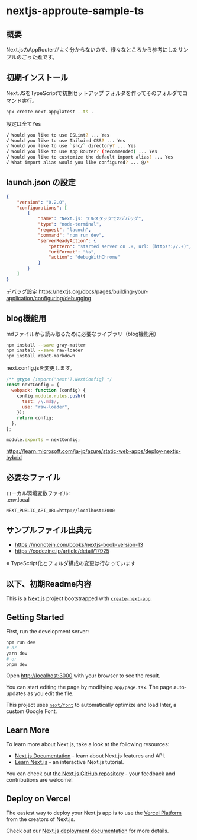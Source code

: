 # nextjs-approute-sample-ts

## 概要

Next.jsのAppRouterがよく分からないので、様々なところから参考にしたサンプルのごった煮です。

## 初期インストール

Next.JSをTypeScriptで初期セットアップ
フォルダを作ってそのフォルダでコマンド実行。

```bash
npx create-next-app@latest --ts .
```

設定は全てYes

```bash
√ Would you like to use ESLint? ... Yes
√ Would you like to use Tailwind CSS? ... Yes
√ Would you like to use `src/` directory? ... Yes
√ Would you like to use App Router? (recommended) ... Yes
√ Would you like to customize the default import alias? ... Yes
√ What import alias would you like configured? ... @/*
```

## launch.json の設定

```json
{
    "version": "0.2.0",
    "configurations": [
        {
            "name": "Next.js: フルスタックでのデバッグ",
            "type": "node-terminal",
            "request": "launch",
            "command": "npm run dev",
            "serverReadyAction": {
                "pattern": "started server on .+, url: (https?://.+)",
                "uriFormat": "%s",
                "action": "debugWithChrome"
            }
        }
    ]
}
```

デバッグ設定
<https://nextjs.org/docs/pages/building-your-application/configuring/debugging>

## blog機能用

mdファイルから読み取るために必要なライブラリ（blog機能用）

```bash
npm install --save gray-matter
npm install --save raw-loader
npm install react-markdown
```

next.config.jsを変更します。

```javascript
/** @type {import('next').NextConfig} */
const nextConfig = {
  webpack: function (config) {
    config.module.rules.push({
      test: /\.md$/,
      use: "raw-loader",
    });
    return config;
  },
};

module.exports = nextConfig;

```

<https://learn.microsoft.com/ja-jp/azure/static-web-apps/deploy-nextjs-hybrid>

## 必要なファイル

ローカル環境変数ファイル:  
.env.local

```env:
NEXT_PUBLIC_API_URL=http://localhost:3000
```

## サンプルファイル出典元

- <https://monotein.com/books/nextjs-book-version-13>
- <https://codezine.jp/article/detail/17925>

※ TypeScript化とフォルダ構成の変更は行なっています

## 以下、初期Readme内容

This is a [Next.js](https://nextjs.org/) project bootstrapped with [`create-next-app`](https://github.com/vercel/next.js/tree/canary/packages/create-next-app).

## Getting Started

First, run the development server:

```bash
npm run dev
# or
yarn dev
# or
pnpm dev
```

Open [http://localhost:3000](http://localhost:3000) with your browser to see the result.

You can start editing the page by modifying `app/page.tsx`. The page auto-updates as you edit the file.

This project uses [`next/font`](https://nextjs.org/docs/basic-features/font-optimization) to automatically optimize and load Inter, a custom Google Font.

## Learn More

To learn more about Next.js, take a look at the following resources:

- [Next.js Documentation](https://nextjs.org/docs) - learn about Next.js features and API.
- [Learn Next.js](https://nextjs.org/learn) - an interactive Next.js tutorial.

You can check out [the Next.js GitHub repository](https://github.com/vercel/next.js/) - your feedback and contributions are welcome!

## Deploy on Vercel

The easiest way to deploy your Next.js app is to use the [Vercel Platform](https://vercel.com/new?utm_medium=default-template&filter=next.js&utm_source=create-next-app&utm_campaign=create-next-app-readme) from the creators of Next.js.

Check out our [Next.js deployment documentation](https://nextjs.org/docs/deployment) for more details.
